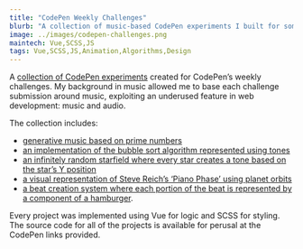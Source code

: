 ```yaml
---
title: "CodePen Weekly Challenges"
blurb: "A collection of music-based CodePen experiments I built for some of the weekly challenges that CodePen held."
image: ../images/codepen-challenges.png
maintech: Vue,SCSS,JS
tags: Vue,SCSS,JS,Animation,Algorithms,Design
---
```

A [collection of CodePen experiments](https://codepen.io/collection/Xermmq) created for CodePen’s weekly challenges. My background in music allowed me to base each challenge submission around music, exploiting an underused feature in web development: music and audio.

The collection includes:

- [generative music based on prime numbers](https://codepen.io/sparlos/pen/oOqMGw)
- [an implementation of the bubble sort algorithm represented using tones](https://codepen.io/sparlos/pen/gydjdL)
- [an infinitely random starfield where every star creates a tone based on the star’s Y position](https://codepen.io/sparlos/pen/QRwVjp)
- [a visual representation of Steve Reich’s ‘Piano Phase’ using planet orbits](https://codepen.io/collection/Xermmq)
- [a beat creation system where each portion of the beat is represented by a component of a hamburger](https://codepen.io/sparlos/pen/argZay).

Every project was implemented using Vue for logic and SCSS for styling. The source code for all of the projects is available for perusal at the CodePen links provided.
